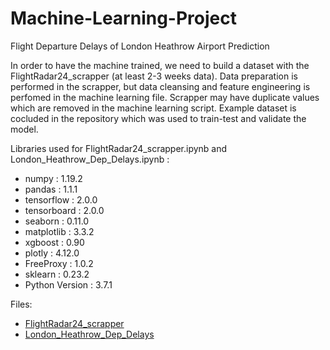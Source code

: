 # Machine-Learning-Project
Flight Departure Delays of London Heathrow Airport Prediction

In order to have the machine trained, we need to build a dataset with the FlightRadar24_scrapper (at least 2-3 weeks data). 
Data preparation is performed in the scrapper, but data cleansing and feature engineering is perfomed in the machine learning file.
Scrapper may have duplicate values which are removed in the machine learning script.
Example dataset is cocluded in the repository which was used to train-test and validate the model.

Libraries used for FlightRadar24_scrapper.ipynb and London_Heathrow_Dep_Delays.ipynb :
* numpy          : 1.19.2
* pandas         : 1.1.1
* tensorflow     : 2.0.0
* tensorboard    : 2.0.0
* seaborn        : 0.11.0
* matplotlib     : 3.3.2
* xgboost        : 0.90
* plotly         : 4.12.0
* FreeProxy      : 1.0.2
* sklearn        : 0.23.2
* Python Version : 3.7.1

Files: 
* [FlightRadar24_scrapper](https://nbviewer.jupyter.org/github/stefand-ml/Machine-Learning-Project/blob/main/FlightRadar24_scrapper.ipynb)
* [London_Heathrow_Dep_Delays](https://nbviewer.jupyter.org/github/stefand-ml/Machine-Learning-Project/blob/main/London_Heathrow_Dep_Delays.ipynb)
